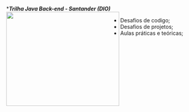 ***_Trilha Java Back-end - Santander (DIO)_**
<img align="left" width="300" height="250" src="https://github.com/estelaalmeida/Santander-2024-Backend-com-Java/assets/76489384/7767d0b3-9d71-4b7f-83e6-4a448116052d">

- Desafios de codigo;                   
- Desafios de projetos;
- Aulas práticas e teóricas;       
